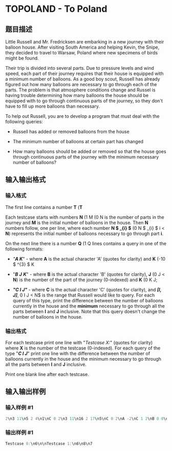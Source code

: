 # TOPOLAND - To Poland

## 题目描述

Little Russell and Mr. Fredricksen are embarking in a new journey with their balloon house. After visiting South America and helping Kevin, the Snipe, they decided to travel to Warsaw, Poland where new specimens of birds might be found.

Their trip is divided into several parts. Due to pressure levels and wind speed, each part of their journey requires that their house is equipped with a minimum number of balloons. As a good boy scout, Russell has already figured out how many balloons are necessary to go through each of the parts. The problem is that atmosphere conditions change and Russel is having trouble determining how many balloons the house should be equipped with to go through continuous parts of the journey, so they don't have to fill up more balloons than necessary.

To help out Russell, you are to develop a program that must deal with the following queries:

- Russell has added or removed balloons from the house

- The minimum number of balloons at certain part has changed

- How many balloons should be added or removed so that the house goes through continuous parts of the journey with the minimum necessary number of balloons?

## 输入输出格式

### 输入格式

The first line contains a number **T** (**T**

Each testcase starts with numbers **N** (1 M (0 N is the number of parts in the journey and **M** is the initial number of balloons in the house. Then **N** numbers follow, one per line, where each number **N $ _{i} $** (0 N $ _{i} $ i < **N**) represents the initial number of balloons necessary to go through part **i**.

On the next line there is a number **Q** (1 Q lines contains a query in one of the following formats:

- _"**A K**_" - where **A** is the actual character 'A' (quotes for clarity) and **K** (-10 $ ^{3} $ K

- "_**B** **J** **K**_" - where **B** is the actual character 'B' (quotes for clarity), **J** (0 J < **N**) is the number of the part of the journey (0-indexed) and **K** (0 K J;

- _**"C I J"**_ - where **C** is the actual character 'C' (quotes for clarity), and _**\[I, J\]**_, 0 I J < N$ is the range that Russell would like to query. For each query of this type, print the difference between the number of balloons currently in the house and the **minimum** necessary to go through all the parts between **I** and **J** inclusive. Note that this query doesn't change the number of balloons in the house.

### 输出格式

For each testcase print one line with "_Testcase X:_" (quotes for clarity) where **X** is the number of the testcase (0-indexed). For each query of the type "_**C I J**_" print one line with the difference between the number of balloons currently in the house and the minimum necessary to go through all the parts between **I** and **J** inclusive.

Print one blank line after each testcase.

## 输入输出样例

### 输入样例 #1

```cpp
2\n3 11\n5 2 4\n1\nC 0 2\n3 11\n16 2 17\n5\nC 0 2\nA -2\nC 1 2\nB 0 0\nC 0 1
```


### 输出样例 #1

```cpp
Testcase 0:\n6\n\nTestcase 1:\n6\n8\n7
```


